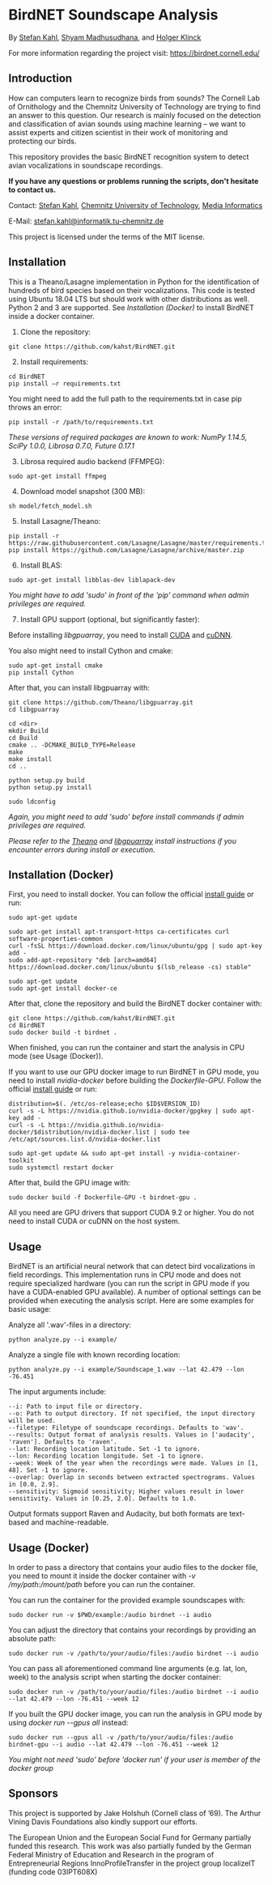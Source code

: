 # BirdNET Soundscape Analysis
By [Stefan Kahl](https://github.com/kahst), [Shyam Madhusudhana](https://www.birds.cornell.edu/brp/shyam-madhusudhana/), and [Holger Klinck](https://www.birds.cornell.edu/brp/holger-klinck/)

For more information regarding the project visit: https://birdnet.cornell.edu/

## Introduction
How can computers learn to recognize birds from sounds? The Cornell Lab of Ornithology and the Chemnitz University of Technology are trying to find an answer to this question. Our research is mainly focused on the detection and classification of avian sounds using machine learning – we want to assist experts and citizen scientist in their work of monitoring and protecting our birds.

This repository provides the basic BirdNET recognition system to detect avian vocalizations in soundscape recordings.

<b>If you have any questions or problems running the scripts, don't hesitate to contact us.</b>

Contact:  [Stefan Kahl](https://github.com/kahst), [Chemnitz University of Technology](https://www.tu-chemnitz.de/index.html.en), [Media Informatics](https://www.tu-chemnitz.de/informatik/Medieninformatik/index.php.en)

E-Mail: stefan.kahl@informatik.tu-chemnitz.de

This project is licensed under the terms of the MIT license.

## Installation
This is a Theano/Lasagne implementation in Python for the identification of hundreds of bird species based on their vocalizations. This code is tested using Ubuntu 18.04 LTS but should work with other distributions as well. Python 2 and 3 are supported. See <i>Installation (Docker)</i> to install BirdNET inside a docker container.

1. Clone the repository:

```
git clone https://github.com/kahst/BirdNET.git
```

2. Install requirements:

```
cd BirdNET
pip install –r requirements.txt
```

You might need to add the full path to the requirements.txt in case pip throws an error:

```
pip install -r /path/to/requirements.txt
```

<i>These versions of required packages are known to work: NumPy 1.14.5, SciPy 1.0.0, Librosa 0.7.0, Future 0.17.1</i>

3. Librosa required audio backend (FFMPEG):

```
sudo apt-get install ffmpeg
```

4. Download model snapshot (300 MB):

```
sh model/fetch_model.sh
```

5. Install Lasagne/Theano:

```
pip install -r https://raw.githubusercontent.com/Lasagne/Lasagne/master/requirements.txt
pip install https://github.com/Lasagne/Lasagne/archive/master.zip
```

6. Install BLAS:

```
sudo apt-get install libblas-dev liblapack-dev
```

<i>You might have to add 'sudo' in front of the 'pip' command when admin privileges are required.</i>

7. Install GPU support (optional, but significantly faster):

Before installing <i>libgpuarray</i>, you need to install [CUDA](https://docs.nvidia.com/cuda/cuda-installation-guide-linux/index.html) and [cuDNN](https://docs.nvidia.com/deeplearning/sdk/cudnn-install/index.html).

You also might need to install Cython and cmake:

```
sudo apt-get install cmake
pip install Cython 
```

After that, you can install libgpuarray with:

```
git clone https://github.com/Theano/libgpuarray.git
cd libgpuarray

cd <dir>
mkdir Build
cd Build
cmake .. -DCMAKE_BUILD_TYPE=Release
make
make install
cd ..

python setup.py build
python setup.py install

sudo ldconfig
```

<i>Again, you might need to add 'sudo' before install commands if admin privileges are required.

Please refer to the [Theano](http://deeplearning.net/software/theano/install_ubuntu.html) and [libgpuarray](http://deeplearning.net/software/libgpuarray/installation.html#step-by-step-install) install instructions if you encounter errors during install or execution.</i>

## Installation (Docker)

First, you need to install docker. You can follow the official [install guide](https://docs.docker.com/v17.09/engine/installation/) or run:

```
sudo apt-get update

sudo apt-get install apt-transport-https ca-certificates curl software-properties-common
curl -fsSL https://download.docker.com/linux/ubuntu/gpg | sudo apt-key add -
sudo add-apt-repository "deb [arch=amd64] https://download.docker.com/linux/ubuntu $(lsb_release -cs) stable"

sudo apt-get update
sudo apt-get install docker-ce
```

After that, clone the repository and build the BirdNET docker container with:

```
git clone https://github.com/kahst/BirdNET.git
cd BirdNET
sudo docker build -t birdnet .
```

When finished, you can run the container and start the analysis in CPU mode (see Usage (Docker)).

If you want to use our GPU docker image to run BirdNET in GPU mode, you need to install <i>nvidia-docker</i> before building the <i>Dockerfile-GPU</i>. Follow the official [install guide](https://github.com/NVIDIA/nvidia-docker) or run:

```
distribution=$(. /etc/os-release;echo $ID$VERSION_ID)
curl -s -L https://nvidia.github.io/nvidia-docker/gpgkey | sudo apt-key add -
curl -s -L https://nvidia.github.io/nvidia-docker/$distribution/nvidia-docker.list | sudo tee /etc/apt/sources.list.d/nvidia-docker.list

sudo apt-get update && sudo apt-get install -y nvidia-container-toolkit
sudo systemctl restart docker
```

After that, build the GPU image with:

```
sudo docker build -f Dockerfile-GPU -t birdnet-gpu .
```

All you need are GPU drivers that support CUDA 9.2 or higher. You do not need to install CUDA or cuDNN on the host system.

## Usage
BirdNET is an artificial neural network that can detect bird vocalizations in field recordings. This implementation runs in CPU mode and does not require specialized hardware (you can run the script in GPU mode if you have a CUDA-enabled GPU available). A number of optional settings can be provided when executing the analysis script. Here are some examples for basic usage:

Analyze all '.wav'-files in a directory:

```
python analyze.py --i example/
```

Analyze a single file with known recording location:

```
python analyze.py --i example/Soundscape_1.wav --lat 42.479 --lon -76.451
```

The input arguments include:

```
--i: Path to input file or directory.
--o: Path to output directory. If not specified, the input directory will be used.
--filetype: Filetype of soundscape recordings. Defaults to 'wav'.
--results: Output format of analysis results. Values in ['audacity', 'raven']. Defaults to 'raven'.
--lat: Recording location latitude. Set -1 to ignore.
--lon: Recording location longitude. Set -1 to ignore.
--week: Week of the year when the recordings were made. Values in [1, 48]. Set -1 to ignore.
--overlap: Overlap in seconds between extracted spectrograms. Values in [0.0, 2.9].
--sensitivity: Sigmoid sensitivity; Higher values result in lower sensitivity. Values in [0.25, 2.0]. Defaults to 1.0.
```

Output formats support Raven and Audacity, but both formats are text-based and machine-readable.

## Usage (Docker)

In order to pass a directory that contains your audio files to the docker file, you need to mount it inside the docker container with <i>-v /my/path:/mount/path</i> before you can run the container. 

You can run the container for the provided example soundscapes with:

```
sudo docker run -v $PWD/example:/audio birdnet --i audio
```

You can adjust the directory that contains your recordings by providing an absolute path:

```
sudo docker run -v /path/to/your/audio/files:/audio birdnet --i audio
```

You can pass all aforementioned command line arguments (e.g. lat, lon, week) to the analysis script when starting the docker container:

```
sudo docker run -v /path/to/your/audio/files:/audio birdnet --i audio --lat 42.479 --lon -76.451 --week 12
```

If you built the GPU docker image, you can run the analysis in GPU mode by using <i>docker run --gpus all</i> instead:

```
sudo docker run --gpus all -v /path/to/your/audio/files:/audio birdnet-gpu --i audio --lat 42.479 --lon -76.451 --week 12
```

<i>You might not need 'sudo' before 'docker run' if your user is member of the docker group</i>

## Sponsors

This project is supported by Jake Holshuh (Cornell class of ’69). The Arthur Vining Davis Foundations also kindly support our efforts.

The European Union and the European Social Fund for Germany partially funded this research. This work was also partially funded by the German Federal Ministry of Education and Research in the program of Entrepreneurial Regions InnoProfileTransfer in the project group localizeIT (funding code 03IPT608X)
